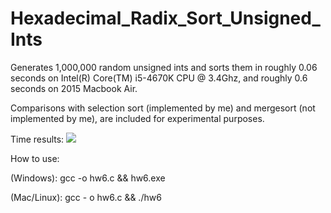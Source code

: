 # Hexadecimal_Radix_Sort_Unsigned_Ints
Generates 1,000,000 random unsigned ints and sorts them in roughly 0.06 seconds on Intel(R) Core(TM) i5-4670K CPU @ 3.4Ghz, and roughly 0.6 seconds on 2015 Macbook Air. 

Comparisons with selection sort (implemented by me) and mergesort (not implemented by me), are included for experimental purposes. 

Time results:
![](https://i.imgur.com/DfDAQNQ.png)

How to use:

(Windows): gcc -o hw6.c && hw6.exe

(Mac/Linux): gcc - o hw6.c && ./hw6
